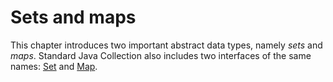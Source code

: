 # Sets and maps

This chapter introduces two important abstract data types, namely *sets* and
*maps*.  Standard Java Collection also includes two interfaces of the same names: [Set](https://docs.oracle.com/javase/7/docs/api/java/util/Set.html) and [Map](https://docs.oracle.com/javase/7/docs/api/java/util/Map.html).
